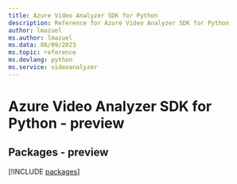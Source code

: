 ```yaml
---
title: Azure Video Analyzer SDK for Python
description: Reference for Azure Video Analyzer SDK for Python
author: lmazuel
ms.author: lmazuel
ms.data: 08/09/2023
ms.topic: reference
ms.devlang: python
ms.service: videoanalyzer
---
```

# Azure Video Analyzer SDK for Python - preview
## Packages - preview
[!INCLUDE [packages](video-analyzer-index.md)]